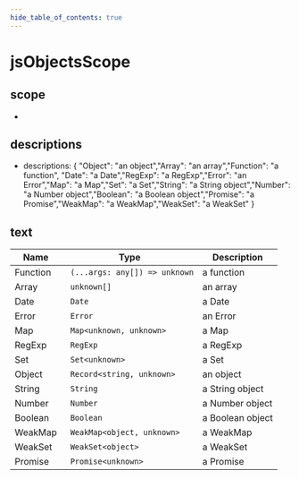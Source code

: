 ```yaml
---
hide_table_of_contents: true
---
```


# jsObjectsScope

## scope

-

## descriptions

-   descriptions: { "Object": "an object","Array": "an array","Function": "a function", "Date": "a Date","RegExp": "a RegExp","Error": "an Error","Map": "a Map","Set": "a Set","String": "a String object","Number": "a Number object","Boolean": "a Boolean object","Promise": "a Promise","WeakMap": "a WeakMap","WeakSet": "a WeakSet" }

## text

| Name     | Type                           | Description      |
| -------- | ------------------------------ | ---------------- |
| Function | ` (...args: any[]) => unknown` | a function       |
| Array    | ` unknown[]`                   | an array         |
| Date     | ` Date`                        | a Date           |
| Error    | ` Error`                       | an Error         |
| Map      | ` Map<unknown, unknown>`       | a Map            |
| RegExp   | ` RegExp`                      | a RegExp         |
| Set      | ` Set<unknown>`                | a Set            |
| Object   | ` Record<string, unknown>`     | an object        |
| String   | ` String`                      | a String object  |
| Number   | ` Number`                      | a Number object  |
| Boolean  | ` Boolean`                     | a Boolean object |
| WeakMap  | ` WeakMap<object, unknown>`    | a WeakMap        |
| WeakSet  | ` WeakSet<object>`             | a WeakSet        |
| Promise  | ` Promise<unknown>`            | a Promise        |
